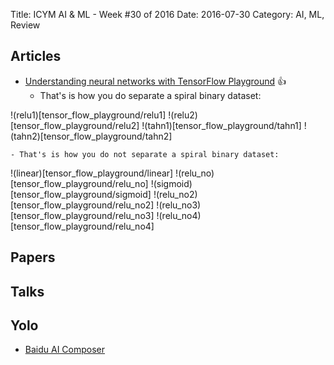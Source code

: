 Title: ICYM AI & ML - Week #30 of 2016
Date: 2016-07-30
Category: AI, ML, Review


## Articles

* [Understanding neural networks with TensorFlow Playground](https://cloud.google.com/blog/big-data/2016/07/understanding-neural-networks-with-tensorflow-playground) :thumbsup:
	- That's is how you do separate a spiral binary dataset:

!(relu1)[tensor_flow_playground/relu1]
!(relu2)[tensor_flow_playground/relu2]
!(tahn1)[tensor_flow_playground/tahn1]
!(tahn2)[tensor_flow_playground/tahn2]



	- That's is how you do not separate a spiral binary dataset:

!(linear)[tensor_flow_playground/linear]
!(relu_no)[tensor_flow_playground/relu_no]
!(sigmoid)[tensor_flow_playground/sigmoid]
!(relu_no2)[tensor_flow_playground/relu_no2]
!(relu_no3)[tensor_flow_playground/relu_no3]
!(relu_no4)[tensor_flow_playground/relu_no4]


## Papers



## Talks




## Yolo

* [Baidu AI Composer](https://www.youtube.com/watch?v=Ics9CjRSMfc)
